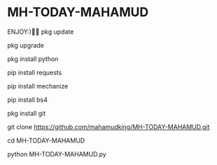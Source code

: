 # MH-TODAY-MAHAMUD
ENJOY:)🐰🖤
pkg update

pkg upgrade

pkg install python

pip install requests

pip install mechanize

pip install bs4

pkg install git

git clone https://github.com/mahamudking/MH-TODAY-MAHAMUD.git

cd MH-TODAY-MAHAMUD

python MH-TODAY-MAHAMUD.py
